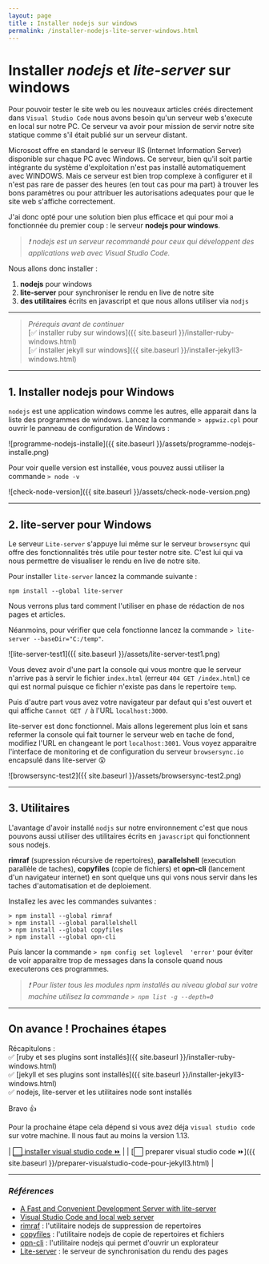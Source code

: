 ```yaml
---
layout: page 
title : Installer nodejs sur windows
permalink: /installer-nodejs-lite-server-windows.html
---
```

# Installer _nodejs_ et _lite-server_ sur windows

Pour pouvoir tester le site web ou les nouveaux articles créés directement dans `Visual Studio Code` nous avons besoin qu'un serveur web s'execute en local sur notre PC. Ce serveur va avoir pour mission de servir notre site statique comme s'il était publié sur un serveur distant.

Microsost offre en standard le serveur IIS (Internet Information Server) disponible sur chaque PC avec Windows. Ce serveur, bien qu'il soit partie intégrante du système d'exploitation n'est pas installé automatiquement avec WINDOWS. Mais ce serveur est bien trop complexe à configurer et il n'est pas rare de passer des heures (en tout cas pour ma part) à trouver les bons paramètres ou pour attribuer les autorisations adequates pour que le site web s'affiche correctement.

J'ai donc opté pour une solution bien plus efficace et qui pour moi a fonctionnée du premier coup : le serveur **nodejs pour windows**.

> _:exclamation: nodejs est un serveur recommandé pour ceux qui développent des applications web avec Visual Studio Code._

Nous allons donc installer :  
1. **nodejs** pour windows
2. **lite-server** pour synchroniser le rendu en live de notre site
3. **des utilitaires** écrits en javascript et que nous allons utiliser via `nodjs`

---

> _Prérequis avant de continuer_  
> [:white_check_mark: installer ruby sur windows]({{ site.baseurl }}/installer-ruby-windows.html)  
> [:white_check_mark: installer jekyll sur windows]({{ site.baseurl }}/installer-jekyll3-windows.html)

---

## 1. Installer nodejs pour Windows

`nodejs` est une application windows comme les autres, elle apparait dans la liste des programmes de windows. Lancez la commande `> appwiz.cpl` pour ouvrir le panneau de configuration de Windows :

![programme-nodejs-installe]({{ site.baseurl }}/assets/programme-nodejs-installe.png)

Pour voir quelle version est installée, vous pouvez aussi utiliser la commande `> node -v`

![check-node-version]({{ site.baseurl }}/assets/check-node-version.png)

---

## 2. lite-server pour Windows

Le serveur `Lite-server` s'appuye lui même sur le serveur `browsersync` qui offre des fonctionnalités très utile pour tester notre site. C'est lui qui va nous permettre de visualiser le rendu en live de notre site.

Pour installer `lite-server` lancez la commande suivante :

``` shell
npm install --global lite-server

```

Nous verrons plus tard comment l'utiliser en phase de rédaction de nos pages et articles.

Néanmoins, pour vérifier que cela fonctionne lancez la commande `> lite-server --baseDir="C:/temp"`.

![lite-server-test1]({{ site.baseurl }}/assets/lite-server-test1.png)

Vous devez avoir d'une part la console qui vous montre que le serveur n'arrive pas à servir le fichier `index.html` (erreur `404 GET /index.html`) ce qui est normal puisque ce fichier n'existe pas dans le repertoire `temp`.

Puis d'autre part vous avez votre navigateur par defaut qui s'est ouvert et qui affiche `Cannot GET /` à l'URL `localhost:3000`.

lite-server est donc fonctionnel. Mais allons legerement plus loin et sans refermer la console qui fait tourner le serveur web en tache de fond, modifiez l'URL en changeant le port `localhost:3001`. Vous voyez apparaitre l'interface de monitoring et de configuration du serveur `browsersync.io` encapsulé dans lite-server :open_mouth:

![browsersync-test2]({{ site.baseurl }}/assets/browsersync-test2.png)

---

## 3. Utilitaires

L'avantage d'avoir installé `nodjs` sur notre environnement c'est que nous pouvons aussi utiliser des utilitaires écrits en `javascript` qui fonctionnent sous nodejs.

**rimraf** (supression récursive de repertoires), **parallelshell** (execution parallèle de taches), **copyfiles** (copie de fichiers) et **opn-cli** (lancement d'un navigateur internet) en sont quelque uns qui vons nous servir dans les taches d'automatisation et de deploiement.

Installez les avec les commandes suivantes :

``` shell
> npm install --global rimraf
> npm install --global parallelshell
> npm install --global copyfiles
> npm install --global opn-cli
```

Puis lancer la commande `> npm config set loglevel  'error'` pour éviter de voir apparaitre trop de messages dans la console quand nous executerons ces programmes.

> _:exclamation: Pour lister tous les modules npm installés au niveau global sur votre machine utilisez la commande `> npm list -g --depth=0`_

---

## On avance ! Prochaines étapes

Récapitulons :  
:white_check_mark: [ruby et ses plugins sont installés]({{ site.baseurl }}/installer-ruby-windows.html)  
:white_check_mark: [jekyll et ses plugins sont installés]({{ site.baseurl }}/installer-jekyll3-windows.html)  
:white_check_mark: nodejs, lite-server et les utilitaires node sont installés

Bravo :+1:

Pour la prochaine étape cela dépend si vous avez déja `visual studio code` sur votre machine. Il nous faut au moins la version 1.13.

| [:white_large_square: installer visual studio code :fast_forward:](https://code.visualstudio.com/) |
| [:white_large_square: preparer visual studio code :fast_forward:]({{ site.baseurl }}/preparer-visualstudio-code-pour-jekyll3.html) |

---

### _Références_

- [A Fast and Convenient Development Server with lite-server](https://scotch.io/bar-talk/a-fast-and-convenient-development-server-with-lite-server)
- [Visual Studio Code and local web server](https://weblogs.asp.net/lduveau/visual-studio-code-and-local-web-server)
- [rimraf](https://www.npmjs.com/package/rimraf) : l'utilitaire nodejs de suppression de repertoires
- [copyfiles](https://www.npmjs.com/package/copyfiles) : l'utilitaire nodejs de copie de repertoires et fichiers
- [opn-cli](https://github.com/sindresorhus/opn-cli) : l'utilitaire nodejs qui permet d'ouvrir un explorateur
- [Lite-server](https://www.npmjs.com/package/lite-server) : le serveur de synchronisation du rendu des pages
